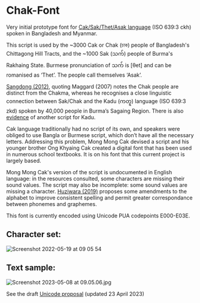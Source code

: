 # Chak-Font
Very initial prototype font for [Cak/Sak/Thet/Asak language](https://en.wikipedia.org/wiki/Sak_language) (ISO 639:3 ckh) spoken in Bangladesh and Myanmar. 

This script is used by the ~3000 Cak or Chak (চাক) people of Bangladesh's Chittagong Hill Tracts, and the ~1000 Sak (သက်) people of Burma's Rakhaing State. Burmese pronunciation of သက် is [θet] and can be romanised as ‘Thet’. The people call themselves ‘Asak’. 

[Sangdong (2012)](http://arrow.latrobe.edu.au:8080/vital/access/manager/Repository/latrobe:37989), quoting Maggard (2007) notes the Chak people are distinct from the Chakma, whereas he recognises a close linguistic connection between Sak/Chak and the Kadu (ကတူ) language (ISO 639:3 zkd) spoken by 40,000 people in Burma’s Sagaing Region. There is also [evidence](https://www.facebook.com/%E1%80%80%E1%80%90%E1%80%B0%E1%80%B8%E1%80%90%E1%80%AD%E1%80%AF%E1%80%84%E1%80%B9%E1%80%B8%E1%80%9B%E1%80%84%E1%80%B9%E1%80%B8%E1%80%9E%E1%80%AC%E1%80%B8-KADU-Native-Myanmar-1162554420525510/photos/1525429920904623) of another script for Kadu.

Cak language traditionally had no script of its own, and speakers were obliged to use Bangla or Burmese script, which don’t have all the necessary letters. Addressing this problem, Mong Mong Cak devised a script and his younger brother Ong Khyaing Cak created a digital font that has been used in numerous school textbooks. It is on his font that this current project is largely based. 

Mong Mong Cak's version of the script is undocumented in English language: in the resources consulted, some characters are missing their sound values. The script may also be incomplete: some sound values are missing a character. [Huziwara (2019)](https://www.academia.edu/38737691/A_sketch_of_Cak_grammar) proposes some amendments to the alphabet to improve consistent spelling and permit greater correspondance between phonemes and graphemes. 

This font is currently encoded using Unicode PUA codepoints E000-E03E. 

## Character set:
![Screenshot 2022-05-19 at 09 05 54](https://user-images.githubusercontent.com/12471463/169245777-29d3eadb-a7ec-4a9d-ad37-9695f29948a5.png)


## Text sample:
![Screenshot 2023-05-08 at 09.05.06.jpg](https://user-images.githubusercontent.com/12471463/236770737-9d2f9ea9-ec58-478f-b977-80136cd4b1bd.png)


See the draft [Unicode proposal](http://fontpad.co.uk/Documents/Chak_proposal.pdf) (updated 23 April 2023)
